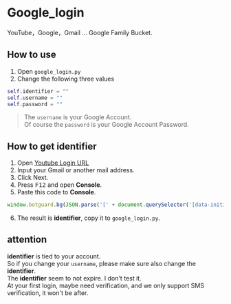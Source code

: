 # Google_login
YouTube，Google，Gmail ...  Google Family Bucket.

## How to use
1. Open ``google_login.py``
2. Change the following three values
~~~python
self.identifier = ""
self.username = ""
self.password = ""
~~~
>The ``username`` is your Google Account.  
>Of course the ``password`` is your Google Account Password.  

## How to get **identifier**
1. Open [Youtube Login URL](https://accounts.google.com/ServiceLogin?service=youtube&uilel=3&passive=true&continue=https%3A%2F%2Fwww.youtube.com%2Fsignin%3Faction_handle_signin%3Dtrue%26app%3Ddesktop%26hl%3Dzh-CN%26next%3Dhttps%253A%252F%252Fwww.youtube.com%252F&hl=zh-CN&ec=65620)
2. Input your Gmail or another mail address.
3. Click Next.
4. Press <kbd>F12</kbd> and open **Console**.
5. Paste this code to **Console**.
```JavaScript
window.botguard.bg(JSON.parse('[' + document.querySelector('[data-initial-setup-data]').dataset.initialSetupData.substr(4))[18], void 0).invoke(null, false, {})
```
6. The result is **identifier**, copy it to ``google_login.py``.

## attention
**identifier** is tied to your account.  
So if you change your ``username``, please make sure also change the **identifier**.  
The **identifier** seem to not expire. I don't test it.  
At your first login, maybe need verification, and we only support SMS verification, it won't be after.
